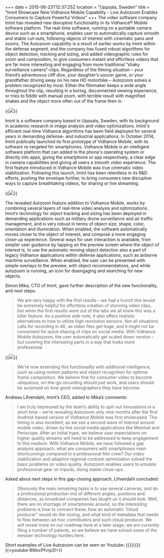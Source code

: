 +++
date = 2015-06-23T12:37:25Z
location = "Uppsala, Sweden"
title = "Imint Showcase New Vidhance Mobile Capability - Live Autozoom Enables Consumers to Capture Powerful Videos"
+++
The video software company Imint has revealed new disruptive functionality in its Vidhance® Mobile software platform. The real-time software, running on a portable camera device such as a smartphone, enables user to automatically capture smooth and stable cut-outs, following objects of interest with cinematic pans and zooms. The Autozoom capability is a result of earlier works by Imint within the defense segment, and the company has fused robust algorithms for object detection, tracking and sizing, and added videographic rules for zoom and composition, to give consumers instant and effortless videos that are far more interesting and engaging from more traditional “shaky surveillance camera”-clips.<!--more--> Regardless of the filming situation – your friend’s adventurous cliff dive, your daughter’s soccer game, or your grandfather driving away on his new HD motorbike – Autozoom solves a problem recognized by most. Either the filmmaker keeps a wide angle throughout the clip, resulting in a boring, disconnected viewing experience, or tries to fiddle with manual zoom, with terrible result with magnified shakes and the object more often out of the frame then in.

{{<img src="ropeway_snapshot.jpg" caption="Original video to the left, and with Vidhance Mobile Live Autozoom to the right. The functionality change the whole video experience, and creates dynamic clips that engage the viewer.">}}

Imint is a software company based in Uppsala, Sweden, with its background in academic research in image analysis and video optimizations. Imint's efficient real-time Vidhance algorithms has been field deployed for several years in demanding defense- and industrial applications. In October 2014, Imint publically launched its first prototype of Vidhance Mobile, with its software re-targeted for smartphones. Vidhance Mobile is an intelligent software platform that can added to the phone's operating system or directly into apps, giving the smartphone or app respectively, a clear edge in camera capabilities and giving all users a smooth video experience. The first feature introduced in Vidhance Mobile was true cinematic video stabilization. Following this launch, Imint has been relentless in its R&D efforts, pushing the envelope further, to bring consumers new disruptive ways to capture breathtaking videos, for sharing or live streaming.

{{<img src="uxstart.jpg" caption="Example of Ux; using also the motion-in-motion detector in Vidhance, the user can automatically be presented with suggestions on interesting objects, and quickly enable Live Autozoom.">}}

The revealed Autzoom feature addition to Vidhance Mobile, works by combining several layers of real-time video analysis and optimizations. Imint’s technology for object tracking and sizing has been deployed in demanding applications such as military drone surveillance and air traffic management, and is very robust in terms of object size, shape, color, orientation and illumination. When enabled, the software automatically moves closer to the object of interest, and compose a more engaging close-up experience. Several ways for user interaction is available, from simpler user guidance by tapping on the preview screen where the object of interest is, to use the automatic moving object detection also a part of legacy Vidhance applications within defense applications, such as airborne maritime surveillance. When enabled, the user can be presented with simple overlays to the preview, with object recommendations, and while autozoom is running, an icon for disengaging and searching for new objects.

Simon Mika, CTO of Imint, gave further description of the new functionality, and next steps:

>We are very happy with the first results – we had a hunch this would be extremely helpful for effortless creation of stunning video clips, but when the first results were out of the labs we all knew this was a killer feature. As a positive side note, it also offers realistic alternatives to how to utilize high resolution sensors. Not all situations calls for recording in 4K, as video files get huge, and it might not be convenient for quick sharing of clips on social media. With Vidhance Mobile Autozoom, the user automatically get scaled down version – but covering the interesting parts in a way that looks more professional.

{{<img src="composing.jpg" caption="Vidhance Mobile Live Autozoom is being further improved, to increase automatic optimal frame composition, using motion patterns (such as direction) and object recognition.">}}

>We're now extending this functionality with additional intelligence, such as using motion patterns and object recognition for optimal frame composition. We believe that for consumer video to become ubiquitous, on-the-go recording should just work, and users should be surprised on how good videographers they have become.

Andreas Lifvendahl, Imint’s CEO, added to Mika’s comments:

>I am truly impressed by the team’s ability to spin out innovations in a short time – we’re revealing Autozoom only nine months after the first Android-based version of Vidhance Mobile was first showcased. The timing is also excellent, as we see a second wave of interest around mobile video, driven by live social media applications like Meerkat and Periscope. After an initial hype, we believe user expectations on higher quality streams will need to be addressed to keep engagement to this medium. With Vidhance Mobile, we have followed a gap analysis approach; what are consumers with smartphones main shortcomings compared to a professional film crew? Our video stabilization and adaptive regional contrast optimization solved the basic problems on video quality. Autozoom enables users to emulate professional gear on tripods, doing stable close-ups.

Asked about next steps in this gap-closing approach, Lifvendahl concluded:

>Obviously the main remaining tasks is to use several cameras, and do a professional production mix of different angles, positions and distances, as broadcast companies has taught us it should look. Well, there are no shortage of smartphones around, so the interesting problems is how to connect these, how an automatic “cloud producer” would do the mixing, and what kind of metadata that needs to flow between ad-hoc contributors and such cloud producer. We will reveal more on our roadmap here at a later stage; we are currently filing a number of patents, as we believe we have solved some of the messier technology hurdles here.

Short examples of Live Autozoom can be seen on Youtube:
{{<youtube qIletnpr8xk>}}{{<youtube BA3UTWaXWds>}}{{<youtube 8WocPfvrp2I>}}
